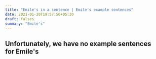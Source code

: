 ```yaml
---
title: "Emile's in a sentence | Emile's example sentences"
date: 2021-01-20T19:57:50+05:30
draft: falses
summary: "Emile's"
---
```

## Unfortunately, we have no example sentences for Emile's                 
